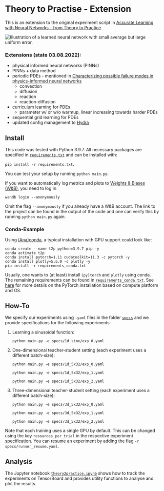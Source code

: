 # Theory to Practise - Extension

This is an extension to the original experiment script in [Accurate Learning with Neural Networks - from Theory to 
Practice](https://github.com/juliusberner/theory2practice).

![Illustration of a learned neural network with small average but large uniform error.](illustration1.png)



### Extensions (state 03.08.2022):
* physical informed neural networks (PINNs)
* PINNs + data method
* periodic PDEs - mentioned in [Characterizing possible failure modes in physics-informed neural networks](
https://arxiv.org/abs/2109.01050)
   * convection
   * diffusion
   * reaction
   * reaction-diffusion
* curriculum learning for PDEs
   * parameter w/ or w/o warmup, linear increasing towards harder PDEs
* sequential grid learning for PDEs
* updated config management to [Hydra](https://hydra.cc/)
  
## Install

This code was tested with Python 3.9.7. 
All necessary packages are specified in [`requirements.txt`](requirements.txt) and can be installed with:

`pip install -r requirements.txt`.

You can test your setup by running `python main.py`.

If you want to automatically log metrics and plots to [Weights & Biases (W&B)](https://wandb.ai/),
you need to log in:

`wandb login --anonymously`

Omit the flag `--anonymously` if you already have a W&B account. 
The link to the project can be found in the output of the code 
and one can verify this by running `python main.py` again. 

### Conda-Example

Using [(Ana)conda](https://www.anaconda.com), a typical installation with GPU support could look like:
```
conda create --name t2p python=3.9.7 pip -y
conda activate t2p
conda install pytorch=1.11 cudatoolkit=11.3 -c pytorch -y
conda install plotly=5.6.0 -c plotly -y
pip install -r requirements_conda.txt 
```

Usually, one wants to (at least) install `(py)torch` and `plotly` using conda.
The remaining requirements can be found in [`requirements_conda.txt`](requirements_conda.txt).
See [here](https://pytorch.org/get-started/locally/) for more details on the PyTorch installation 
based on compute platform and OS.

## How-To

We specify our experiments using `.yaml` files in the folder [`specs`](specs) 
and we provide specifications for the following experiments:

1. Learning a sinusoidal function:
   
    `python main.py -e specs/1d_sine/exp_0.yaml`

2. One-dimensional teacher-student setting (each experiment uses a different batch-size):

    `python main.py -e specs/1d_5x32/exp_0.yaml`
    
    `python main.py -e specs/1d_5x32/exp_1.yaml`
    
    `python main.py -e specs/1d_5x32/exp_2.yaml`

3. Three-dimensional teacher-student setting (each experiment uses a different batch-size):

    `python main.py -e specs/3d_5x32/exp_0.yaml`
    
    `python main.py -e specs/3d_5x32/exp_1.yaml`
    
    `python main.py -e specs/3d_5x32/exp_2.yaml`

Note that each training uses a single GPU by default. This can be changed using the key `resources_per_trial` in the
respective experiment specification. You can resume an experiment by adding the flag `-r specs/runner_resume.yaml`.

## Analysis

The Jupyter notebook [`theory2practice.ipynb`](theory2practice.ipynb) shows how to track the experiments on TensorBoard
and provides utility functions to analyse and plot the results.

